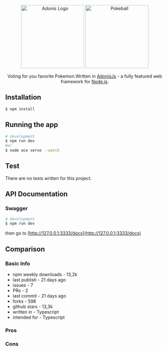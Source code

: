 <p align="center">
  <a href="https://adonisjs.com/" target="blank"><img src="https://avatars.githubusercontent.com/u/13810373?s=200&v=4" width="200" alt="Adonis Logo" /></a>
  <a href="." target="blank"><img src="https://seeklogo.com/images/P/pokeball-logo-DC23868CA1-seeklogo.com.png" width="200" alt="Pokeball" /></a>
</p>

  <p align="center">Voting for you favorite Pokemon.Written in <a href="https://github.com/adonisjs" target="_blank">AdonisJs</a> - a fully featured web framework for <a href="http://nodejs.org" target="_blank">Node.js</a>.</p>
    <p align="center">
</p>

## Installation

```bash
$ npm install
```

## Running the app

```bash
# development
$ npm run dev
#or
$ node ace serve --watch

```

## Test

There are no tests written for this project.

## API Documentation

### Swagger

```bash
# development
$ npm run dev
```

then go to [http://127.0.0.1:3333/docs](http://127.0.0.1:3333/docs)

## Comparison

### Basic Info

- npm weekly downloads - 13,2k
- last publish - 21 days ago
- issues - 7
- PRs - 2
- last commit - 21 days ago
- forks - 598
- github stars - 13,3k
- written in - Typescript
- intended for - Typescript

### Pros

### Cons
